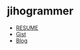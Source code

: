 # jihogrammer

- [RESUME](https://programmers.co.kr/pr/jihogrammer)
- [Gist](https://gist.github.com/Jihogrammer)
- [Blog](https://jihogrammer.tistory.com)
